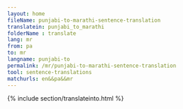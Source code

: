 ```yaml
---
layout: home
fileName: punjabi-to-marathi-sentence-translation
translatein: punjabi_to_marathi
folderName : translate
lang: mr
from: pa
to: mr
langname: punjabi-to
permalink: /mr/punjabi-to-marathi-sentence-translation
tool: sentence-translations
matchurls: en&&pa&&mr
---
```

{% include section/translateinto.html %}
